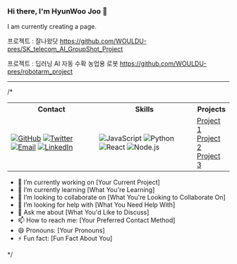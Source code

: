### Hi there, I'm HyunWoo Joo 👋

I am currently creating a page. 


프로젝트 : 잘나왔닷
https://github.com/WOULDU-pres/SK_telecom_AI_GroupShot_Project

프로젝트 : 딥러닝 AI 자동 수확 농업용 로봇
https://github.com/WOULDU-pres/robotarm_project


--------------------
/*
<table>
  <tr>
    <th>Contact</th>
    <th>Skills</th>
    <th>Projects</th>
  </tr>
  <tr>
    <td>
      <a href="https://github.com/YourUsername"><img alt="GitHub" src="https://img.shields.io/badge/GitHub-181717.svg?&style=flat&logo=GitHub&logoColor=white"/></a>
      <a href="https://twitter.com/YourTwitter"><img alt="Twitter" src="https://img.shields.io/badge/Twitter-1DA1F2.svg?&style=flat&logo=Twitter&logoColor=white"/></a>
      <a href="mailto:youremail@example.com"><img alt="Email" src="https://img.shields.io/badge/Email-D14836.svg?&style=flat&logo=Gmail&logoColor=white"/></a>
      <a href="https://www.linkedin.com/in/yourlinkedin/"><img alt="LinkedIn" src="https://img.shields.io/badge/LinkedIn-0077B5.svg?&style=flat&logo=LinkedIn&logoColor=white"/></a>
    </td>
    <td>
      <img alt="JavaScript" src="https://img.shields.io/badge/JavaScript-F7DF1E.svg?&style=flat&logo=JavaScript&logoColor=black"/>
      <img alt="Python" src="https://img.shields.io/badge/Python-3776AB.svg?&style=flat&logo=Python&logoColor=white"/>
      <img alt="React" src="https://img.shields.io/badge/React-61DAFB.svg?&style=flat&logo=React&logoColor=black"/>
      <img alt="Node.js" src="https://img.shields.io/badge/Node.js-339933.svg?&style=flat&logo=Node.js&logoColor=white"/>
      <!-- Add more skills as needed -->
    </td>
    <td>
      <a href="https://github.com/YourUsername/Project1">Project 1</a><br/>
      <a href="https://github.com/YourUsername/Project2">Project 2</a><br/>
      <a href="https://github.com/YourUsername/Project3">Project 3</a><br/>
      <!-- Add more projects as needed -->
    </td>
  </tr>
</table>

- 🔭 I’m currently working on [Your Current Project]
- 🌱 I’m currently learning [What You're Learning]
- 👯 I’m looking to collaborate on [What You're Looking to Collaborate On]
- 🤔 I’m looking for help with [What You Need Help With]
- 💬 Ask me about [What You'd Like to Discuss]
- 📫 How to reach me: [Your Preferred Contact Method]
- 😄 Pronouns: [Your Pronouns]
- ⚡ Fun fact: [Fun Fact About You]

*/
